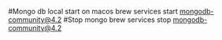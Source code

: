 #Mongo db local start on macos
brew services start mongodb-community@4.2
#Stop mongo
brew services stop mongodb-community@4.2
